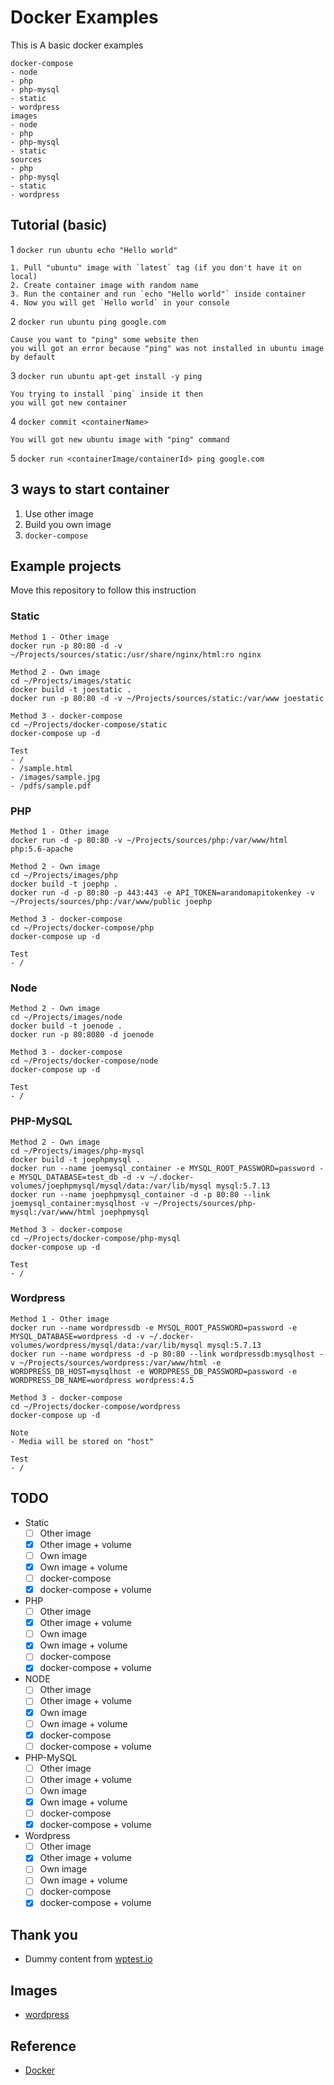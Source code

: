 # Docker Examples
This is A basic docker examples

```
docker-compose
- node
- php
- php-mysql
- static
- wordpress
images
- node
- php
- php-mysql
- static
sources
- php
- php-mysql
- static
- wordpress
```

## Tutorial (basic)
1 `docker run ubuntu echo "Hello world"`
```
1. Pull "ubuntu" image with `latest` tag (if you don't have it on local)
2. Create container image with random name
3. Run the container and run `echo "Hello world"` inside container
4. Now you will get `Hello world` in your console
```
2 `docker run ubuntu ping google.com`
```
Cause you want to "ping" some website then 
you will got an error because "ping" was not installed in ubuntu image by default
```
3 `docker run ubuntu apt-get install -y ping`
```
You trying to install `ping` inside it then
you will got new container
```
4 `docker commit <containerName>`
```
You will got new ubuntu image with "ping" command
```
5 `docker run <containerImage/containerId> ping google.com`

## 3 ways to start container
1. Use other image
2. Build you own image
3. `docker-compose`

## Example projects
Move this repository to follow this instruction

### Static
```
Method 1 - Other image
docker run -p 80:80 -d -v ~/Projects/sources/static:/usr/share/nginx/html:ro nginx

Method 2 - Own image
cd ~/Projects/images/static
docker build -t joestatic .
docker run -p 80:80 -d -v ~/Projects/sources/static:/var/www joestatic

Method 3 - docker-compose
cd ~/Projects/docker-compose/static
docker-compose up -d

Test
- /
- /sample.html
- /images/sample.jpg
- /pdfs/sample.pdf
```
### PHP
```
Method 1 - Other image
docker run -d -p 80:80 -v ~/Projects/sources/php:/var/www/html php:5.6-apache

Method 2 - Own image
cd ~/Projects/images/php
docker build -t joephp .
docker run -d -p 80:80 -p 443:443 -e API_TOKEN=arandomapitokenkey -v ~/Projects/sources/php:/var/www/public joephp

Method 3 - docker-compose
cd ~/Projects/docker-compose/php
docker-compose up -d

Test
- /
```
### Node
```
Method 2 - Own image
cd ~/Projects/images/node
docker build -t joenode .
docker run -p 80:8080 -d joenode

Method 3 - docker-compose
cd ~/Projects/docker-compose/node
docker-compose up -d

Test
- /
```
### PHP-MySQL
```
Method 2 - Own image
cd ~/Projects/images/php-mysql
docker build -t joephpmysql .
docker run --name joemysql_container -e MYSQL_ROOT_PASSWORD=password -e MYSQL_DATABASE=test_db -d -v ~/.docker-volumes/joephpmysql/mysql/data:/var/lib/mysql mysql:5.7.13
docker run --name joephpmysql_container -d -p 80:80 --link joemysql_container:mysqlhost -v ~/Projects/sources/php-mysql:/var/www/html joephpmysql

Method 3 - docker-compose
cd ~/Projects/docker-compose/php-mysql
docker-compose up -d

Test
- /
```
### Wordpress
```
Method 1 - Other image
docker run --name wordpressdb -e MYSQL_ROOT_PASSWORD=password -e MYSQL_DATABASE=wordpress -d -v ~/.docker-volumes/wordpress/mysql/data:/var/lib/mysql mysql:5.7.13
docker run --name wordpress -d -p 80:80 --link wordpressdb:mysqlhost -v ~/Projects/sources/wordpress:/var/www/html -e WORDPRESS_DB_HOST=mysqlhost -e WORDPRESS_DB_PASSWORD=password -e WORDPRESS_DB_NAME=wordpress wordpress:4.5

Method 3 - docker-compose
cd ~/Projects/docker-compose/wordpress
docker-compose up -d

Note
- Media will be stored on "host"

Test
- /
```

## TODO
- Static
  - [ ] Other image
  - [x] Other image + volume
  - [ ] Own image
  - [x] Own image + volume
  - [ ] docker-compose
  - [x] docker-compose + volume
- PHP
  - [ ] Other image
  - [x] Other image + volume
  - [ ] Own image
  - [x] Own image + volume
  - [ ] docker-compose
  - [x] docker-compose + volume
- NODE
  - [ ] Other image
  - [ ] Other image + volume
  - [x] Own image
  - [ ] Own image + volume
  - [x] docker-compose
  - [ ] docker-compose + volume
- PHP-MySQL
  - [ ] Other image
  - [ ] Other image + volume
  - [ ] Own image
  - [x] Own image + volume
  - [ ] docker-compose
  - [x] docker-compose + volume
- Wordpress
  - [ ] Other image
  - [x] Other image + volume
  - [ ] Own image
  - [ ] Own image + volume
  - [ ] docker-compose
  - [x] docker-compose + volume

## Thank you
- Dummy content from [wptest.io](http://wptest.io/)

## Images
- [wordpress](https://hub.docker.com/_/wordpress/)

## Reference
- [Docker](https://www.docker.com/)
